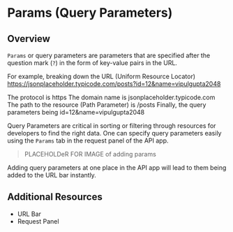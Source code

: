 # Params (Query Parameters)

## Overview

`Params` or query parameters are parameters that are specified after the question mark (`?`) in the form of key-value pairs in the URL.

For example, breaking down the URL (Uniform Resource Locator) https://jsonplaceholder.typicode.com/posts?id=12&name=vipulgupta2048

The protocol is https
The domain name is jsonplaceholder.typicode.com
The path to the resource (Path Parameter) is /posts
Finally, the query parameters being id=12&name=vipulgupta2048

Query Parameters are critical in sorting or filtering through resources for developers to find the right data. One can specify query parameters easily using the `Params` tab in the request panel of the API app.

> PLACEHOLDeR FOR IMAGE of adding params

Adding query parameters at one place in the API app will lead to them being added to the URL bar instantly.

## Additional Resources
- URL Bar
- Request Panel
